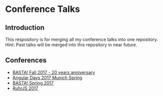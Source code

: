 # Conference Talks

## Introduction

This respository is for merging all my conference talks into one repository.
Hint: Past talks will be merged into this repository in near future.

## Conferences

* [BASTA! Fall 2017 - 20 years anniversary](https://github.com/Inoverse/conferences/tree/master/basta_2017_fall)
* [Angular Days 2017 Munich Spring](https://github.com/Inoverse/conferences/tree/master/angulardays_2017_munich)
* [BASTA! Spring 2017](https://github.com/Inoverse/conferences/tree/master/basta-2017-spring)
* [RuhrJS 2017](https://github.com/Inoverse/conferences/tree/master/ruhrjs-2017)
